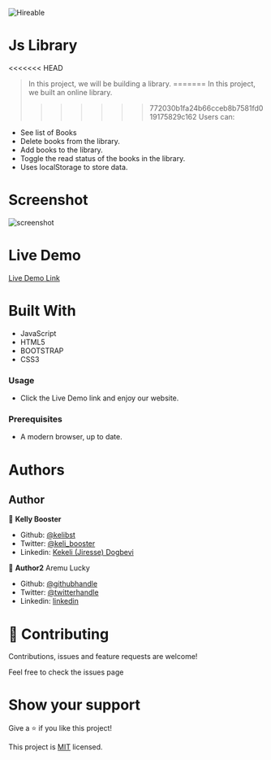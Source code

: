 <!--
*** Thanks for checking out this README Template. If you have a suggestion that would
*** make this better, please fork the repo and create a pull request or simply open
*** an issue with the tag "enhancement".
*** Thanks again! Now go create something AMAZING! :D
-->

<!-- PROJECT SHIELDS -->
<!--
*** I'm using markdown "reference style" links for readability.
*** Reference links are enclosed in brackets [ ] instead of parentheses ( ).
*** See the bottom of this document for the declaration of the reference variables
*** for contributors-url, forks-url, etc. This is an optional, concise syntax you may use.
*** https://www.markdownguide.org/basic-syntax/#reference-style-links
-->


![Hireable](https://cdn.rawgit.com/hiendv/hireable/master/styles/default/yes.svg) 

# Js Library

<<<<<<< HEAD
> In this project, we will be building a library. 
=======
> In this project, we built an online library. 
>>>>>>> 772030b1fa24b66cceb8b7581fd019175829c162
Users can: 
- See list of Books
- Delete books from the library.
- Add books to the library.
- Toggle the read status of the books in the library.
- Uses localStorage to store data.

#  Screenshot
![screenshot](./assets/images/Screenshot.png)

# Live Demo
[Live Demo Link](https://goofy-engelbart-637e70.netlify.app/)

# Built With

- JavaScript
- HTML5
- BOOTSTRAP
- CSS3

### Usage

- Click the Live Demo link and enjoy our website.

### Prerequisites

- A modern browser, up to date.


# Authors

## Author

👤 **Kelly Booster**

- Github: [@kelibst](https://github.com/kelibst)
- Twitter: [@keli_booster](https://twitter.com/keli_booster)
- Linkedin: [Kekeli (Jiresse) Dogbevi
](https://www.linkedin.com/in/kekeli-dogbevi-jiresse/)

👤 **Author2**
Aremu Lucky

- Github: [@githubhandle](https://github.com/Luckyaremu)
- Twitter: [@twitterhandle](@luckyaremu)
- Linkedin: [linkedin]()

# 🤝 Contributing
Contributions, issues and feature requests are welcome!

Feel free to check the issues page

# Show your support
Give a ⭐️ if you like this project!

This project is [MIT](lic.url) licensed.